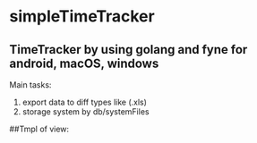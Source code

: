 # simpleTimeTracker
## TimeTracker by using golang and fyne for android, macOS, windows
Main tasks:
1. export data to diff types like (.xls)
2. storage system by db/systemFiles

##Tmpl of view:
